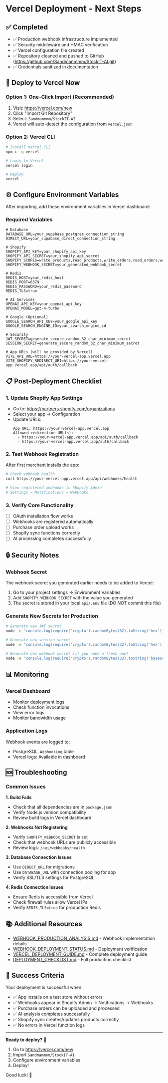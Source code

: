 # Vercel Deployment - Next Steps

## ✅ Completed
- ✅ Production webhook infrastructure implemented
- ✅ Security middleware and HMAC verification
- ✅ Vercel configuration file created
- ✅ Repository cleaned and pushed to GitHub (https://github.com/Sandmanmmm/StockIT-AI.git)
- ✅ Credentials sanitized in documentation

## 🚀 Deploy to Vercel Now

### Option 1: One-Click Import (Recommended)
1. Visit: https://vercel.com/new
2. Click "Import Git Repository"
3. Select: `Sandmanmmm/StockIT-AI`
4. Vercel will auto-detect the configuration from `vercel.json`

### Option 2: Vercel CLI
```bash
# Install Vercel CLI
npm i -g vercel

# Login to Vercel
vercel login

# Deploy
vercel
```

## ⚙️ Configure Environment Variables

After importing, add these environment variables in Vercel dashboard:

### Required Variables
```
# Database
DATABASE_URL=your_supabase_postgres_connection_string
DIRECT_URL=your_supabase_direct_connection_string

# Shopify
SHOPIFY_API_KEY=your_shopify_api_key
SHOPIFY_API_SECRET=your_shopify_api_secret
SHOPIFY_SCOPES=write_products,read_products,write_orders,read_orders,write_inventory,read_inventory,write_customers,read_customers
SHOPIFY_WEBHOOK_SECRET=your_generated_webhook_secret

# Redis
REDIS_HOST=your_redis_host
REDIS_PORT=6379
REDIS_PASSWORD=your_redis_password
REDIS_TLS=true

# AI Services
OPENAI_API_KEY=your_openai_api_key
OPENAI_MODEL=gpt-4-turbo

# Google (Optional)
GOOGLE_SEARCH_API_KEY=your_google_api_key
GOOGLE_SEARCH_ENGINE_ID=your_search_engine_id

# Security
JWT_SECRET=generate_secure_random_32_char_minimum_secret
SESSION_SECRET=generate_secure_random_32_char_minimum_secret

# App URLs (will be provided by Vercel)
VITE_API_URL=https://your-vercel-app.vercel.app
VITE_SHOPIFY_REDIRECT_URI=https://your-vercel-app.vercel.app/api/auth/callback
```

## 📋 Post-Deployment Checklist

### 1. Update Shopify App Settings
- Go to: https://partners.shopify.com/organizations
- Select your app → Configuration
- Update URLs:
  ```
  App URL: https://your-vercel-app.vercel.app
  Allowed redirection URL(s):
    - https://your-vercel-app.vercel.app/api/auth/callback
    - https://your-vercel-app.vercel.app/auth/callback
  ```

### 2. Test Webhook Registration
After first merchant installs the app:
```bash
# Check webhook health
curl https://your-vercel-app.vercel.app/api/webhooks/health

# View registered webhooks in Shopify Admin
# Settings → Notifications → Webhooks
```

### 3. Verify Core Functionality
- [ ] OAuth installation flow works
- [ ] Webhooks are registered automatically
- [ ] Purchase order upload works
- [ ] Shopify sync functions correctly
- [ ] AI processing completes successfully

## 🔒 Security Notes

### Webhook Secret
The webhook secret you generated earlier needs to be added to Vercel:
1. Go to your project settings → Environment Variables
2. Add `SHOPIFY_WEBHOOK_SECRET` with the value you generated
3. The secret is stored in your local `api/.env` file (DO NOT commit this file)

### Generate New Secrets for Production
```bash
# Generate new JWT secret
node -e "console.log(require('crypto').randomBytes(32).toString('hex'))"

# Generate new session secret
node -e "console.log(require('crypto').randomBytes(32).toString('hex'))"

# Generate new webhook secret (if you need a fresh one)
node -e "console.log(require('crypto').randomBytes(32).toString('base64'))"
```

## 📊 Monitoring

### Vercel Dashboard
- Monitor deployment logs
- Check function invocations
- View error logs
- Monitor bandwidth usage

### Application Logs
Webhook events are logged to:
- PostgreSQL: `WebhookLog` table
- Vercel logs: Available in dashboard

## 🆘 Troubleshooting

### Common Issues

**1. Build Fails**
- Check that all dependencies are in `package.json`
- Verify Node.js version compatibility
- Review build logs in Vercel dashboard

**2. Webhooks Not Registering**
- Verify `SHOPIFY_WEBHOOK_SECRET` is set
- Check that webhook URLs are publicly accessible
- Review logs: `/api/webhooks/health`

**3. Database Connection Issues**
- Use `DIRECT_URL` for migrations
- Use `DATABASE_URL` with connection pooling for app
- Verify SSL/TLS settings for PostgreSQL

**4. Redis Connection Issues**
- Ensure Redis is accessible from Vercel
- Check firewall rules allow Vercel IPs
- Verify `REDIS_TLS=true` for production Redis

## 📚 Additional Resources

- [WEBHOOK_PRODUCTION_ANALYSIS.md](./WEBHOOK_PRODUCTION_ANALYSIS.md) - Webhook implementation details
- [WEBHOOK_DEPLOYMENT_STATUS.md](./WEBHOOK_DEPLOYMENT_STATUS.md) - Deployment verification
- [VERCEL_DEPLOYMENT_GUIDE.md](./VERCEL_DEPLOYMENT_GUIDE.md) - Complete deployment guide
- [DEPLOYMENT_CHECKLIST.md](./DEPLOYMENT_CHECKLIST.md) - Full production checklist

## 🎯 Success Criteria

Your deployment is successful when:
- ✅ App installs on a test store without errors
- ✅ Webhooks appear in Shopify Admin → Notifications → Webhooks
- ✅ Purchase orders can be uploaded and processed
- ✅ AI analysis completes successfully
- ✅ Shopify sync creates/updates products correctly
- ✅ No errors in Vercel function logs

---

**Ready to deploy?** 🚀

1. Go to https://vercel.com/new
2. Import `Sandmanmmm/StockIT-AI`
3. Configure environment variables
4. Deploy!

Good luck! 🎉
